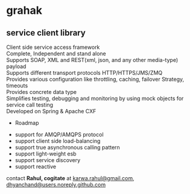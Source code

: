 grahak
======

<h2>service client library</h2>


 Client side service access framework <br/>
 Complete, Independent and stand alone <br/>
 Supports SOAP, XML and REST(xml, json, and any other media-type) payload <br/>
 Supports different transport protocols HTTP/HTTPS/JMS/ZMQ <br/>
 Provides various configuration like throttling, caching, failover Strategy, timeouts<br/>
 Provides concrete data type <br/>
 Simplifies testing, debugging and monitoring by using mock objects for service call testing <br/>
 Developed on Spring & Apache CXF <br/>

* Roadmap
 - support for AMQP/AMQPS protocol
 - support client side load-balancing
 - support true asynchronous calling pattern
 - support light-weight esb
 - support service discovery
 - support reactive 

contact <b>Rahul, cogitate</b> at karwa.rahul@gmail.com, dhyanchand@users.noreply.github.com
